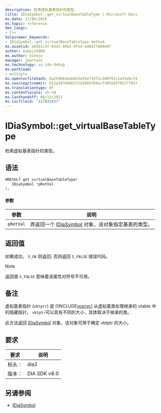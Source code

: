 ```yaml
---
description: 检索虚拟基表指针的类型。
title: IDiaSymbol::get_virtualBaseTableType | Microsoft Docs
ms.date: 11/04/2016
ms.topic: reference
dev_langs:
- C++
helpviewer_keywords:
- IDiaSymbol::get_virtualBaseTableType method
ms.assetid: e0581c4f-0343-49b5-9754-a48477460e9f
author: mikejo5000
ms.author: mikejo
manager: jmartens
ms.technology: vs-ide-debug
ms.workload:
- multiple
ms.openlocfilehash: 6a254663eab843e35e733f1c380f93c2a33ebc74
ms.sourcegitcommit: b12a38744db371d2894769ecf305585f9577792f
ms.translationtype: HT
ms.contentlocale: zh-CN
ms.lasthandoff: 09/13/2021
ms.locfileid: "127832437"
---
```

# <a name="idiasymbolget_virtualbasetabletype"></a>IDiaSymbol::get_virtualBaseTableType
检索虚拟基表指针的类型。

## <a name="syntax"></a>语法

```C++
HRESULT get_virtualBaseTableType(
   IDiaSymbol *pRetVal
};
```

#### <a name="parameters"></a>参数

|参数|说明|
|---------------|-----------------|
|`pRetVal`|弄返回一个 [IDiaSymbol](../../debugger/debug-interface-access/idiasymbol.md) 对象，该对象指定基表的类型。|

## <a name="return-value"></a>返回值
 如果成功， `S_OK` 则返回; 否则返回 `S_FALSE` 错误代码。

> [!NOTE]
> 返回值 `S_FALSE` 意味着该属性对符号不可用。

## <a name="remarks"></a>备注
 虚拟基表指针 (`vbtptr`) 是 [!INCLUDE[vcprvc](../../code-quality/includes/vcprvc_md.md)] 从虚拟基类处理继承的 vtable 中的隐藏指针。 `vbtptr`可以具有不同的大小，具体取决于继承的类。

 此方法返回 [IDiaSymbol](../../debugger/debug-interface-access/idiasymbol.md) 对象，该对象可用于确定 vbtptr 的大小。

## <a name="requirements"></a>要求

|要求|说明|
|-----------------|-----------------|
|标头：|dia2|
|版本：|DIA SDK v8.0|

## <a name="see-also"></a>另请参阅
- [IDiaSymbol](../../debugger/debug-interface-access/idiasymbol.md)
